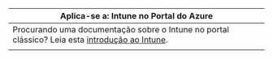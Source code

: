 |Aplica-se a: Intune no Portal do Azure |
|--|
|Procurando uma documentação sobre o Intune no portal clássico? Leia esta [introdução ao Intune](/intune/introduction-intune?toc=/intune-classic/toc.json).|
| |
